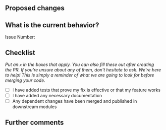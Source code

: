 ## Proposed changes

<!-- Describe the big picture of your changes here to communicate to the maintainers why this pull request should be accepted. If it fixes a bug or resolves a feature request, be sure to link to that issue. -->

## What is the current behavior?

<!-- Describe the current behavior that you are modifying, or link to a relevant issue. -->

Issue Number:

## Checklist

_Put an `x` in the boxes that apply. You can also fill these out after creating the PR. If you're unsure about any of them, don't hesitate to ask. We're here to help! This is simply a reminder of what we are going to look for before merging your code._

- [ ] I have added tests that prove my fix is effective or that my feature works
- [ ] I have added any necessary documentation
- [ ] Any dependent changes have been merged and published in downstream modules

## Further comments

<!--
- If this is a relatively large or complex change, kick off the discussion by explaining why you chose the solution you did and what alternatives you considered, etc...
- Include any other information that is important to this PR such as screenshots of how the component looks before and after the change.
-->
